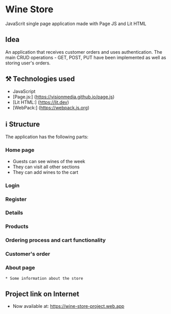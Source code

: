 # Wine Store
JavaScrit single page application made with Page JS and Lit HTML
## Idea
An application that receives customer orders and uses authentication. The main CRUD operations - GET, POST, PUT have been implemented as well as storing user's orders.
## :hammer_and_pick: Technologies used 
* JavaScript
* [Page.js:] (https://visionmedia.github.io/page.js)
* [Lit HTML:] (https://lit.dev)
* [WebPack:] (https://webpack.js.org)
## :information_source: Structure
The application has the following parts:
### Home page
* Guests can see wines of the week 
* They can visit all other sections
* They can add wines to the cart
### Login 
### Register 
### Details
### Products 
### Ordering process and cart functionality
### Customer's order
### About page
    * Some information about the store
## Project link on Internet
* Now available at: https://wine-store-project.web.app